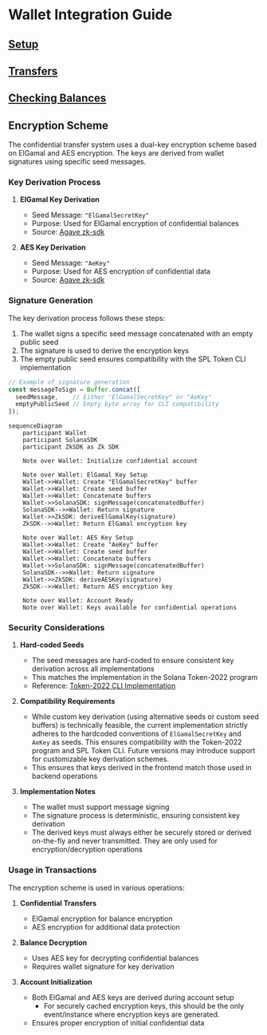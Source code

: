 # Wallet Integration Guide

## [Setup](wallet_guide_setup.md)

## [Transfers](wallet_guide_transfers.md)

## [Checking Balances](wallet_guide_balances.md)

## Encryption Scheme

The confidential transfer system uses a dual-key encryption scheme based on ElGamal and AES encryption. The keys are derived from wallet signatures using specific seed messages.

### Key Derivation Process

1. **ElGamal Key Derivation**
   - Seed Message: `"ElGamalSecretKey"`
   - Purpose: Used for ElGamal encryption of confidential balances
   - Source: [Agave zk-sdk](https://github.com/anza-xyz/agave/blob/d58415068289a0e030d91d2bbb5680f752947ff6/zk-sdk/src/encryption/elgamal.rs#L516)

2. **AES Key Derivation**
   - Seed Message: `"AeKey"`
   - Purpose: Used for AES encryption of confidential data
   - Source: [Agave zk-sdk](https://github.com/anza-xyz/agave/blob/d58415068289a0e030d91d2bbb5680f752947ff6/zk-sdk/src/encryption/auth_encryption.rs#L136)

### Signature Generation

The key derivation process follows these steps:

1. The wallet signs a specific seed message concatenated with an empty public seed
2. The signature is used to derive the encryption keys
3. The empty public seed ensures compatibility with the SPL Token CLI implementation

```typescript
// Example of signature generation
const messageToSign = Buffer.concat([
  seedMessage,    // Either "ElGamalSecretKey" or "AeKey"
  emptyPublicSeed // Empty byte array for CLI compatibility
]);
```

```mermaid
sequenceDiagram
    participant Wallet
    participant SolanaSDK
    participant ZkSDK as Zk SDK
    
    Note over Wallet: Initialize confidential account
    
    Note over Wallet: ElGamal Key Setup
    Wallet->>Wallet: Create "ElGamalSecretKey" buffer
    Wallet->>Wallet: Create seed buffer
    Wallet->>Wallet: Concatenate buffers
    Wallet->>SolanaSDK: signMessage(concatenatedBuffer)
    SolanaSDK-->>Wallet: Return signature
    Wallet->>ZkSDK: deriveElGamalKey(signature)
    ZkSDK-->>Wallet: Return ElGamal encryption key
    
    Note over Wallet: AES Key Setup
    Wallet->>Wallet: Create "AeKey" buffer
    Wallet->>Wallet: Create seed buffer
    Wallet->>Wallet: Concatenate buffers
    Wallet->>SolanaSDK: signMessage(concatenatedBuffer)
    SolanaSDK-->>Wallet: Return signature
    Wallet->>ZkSDK: deriveAESKey(signature)
    ZkSDK-->>Wallet: Return AES encryption key
    
    Note over Wallet: Account Ready
    Note over Wallet: Keys available for confidential operations
```

### Security Considerations

1. **Hard-coded Seeds**
   - The seed messages are hard-coded to ensure consistent key derivation across all implementations
   - This matches the implementation in the Solana Token-2022 program
   - Reference: [Token-2022 CLI Implementation](https://github.com/solana-program/token-2022/blob/9730044abe4f2ac62afeb010dc0a5ffc8a9fbadc/clients/cli/src/command.rs#L4695)

2. **Compatibility Requirements**
   - While custom key derivation (using alternative seeds or custom seed buffers) is technically feasible, the current implementation strictly adheres to the hardcoded conventions of `ElGamalSecretKey` and `AeKey` as seeds. This ensures compatibility with the Token-2022 program and SPL Token CLI. Future versions may introduce support for customizable key derivation schemes.
   - This ensures that keys derived in the frontend match those used in backend operations

3. **Implementation Notes**
   - The wallet must support message signing
   - The signature process is deterministic, ensuring consistent key derivation
   - The derived keys must always either be securely stored or derived on-the-fly and never transmitted. They are only used for encryption/decryption operations

### Usage in Transactions

The encryption scheme is used in various operations:

1. **Confidential Transfers**
   - ElGamal encryption for balance encryption
   - AES encryption for additional data protection

2. **Balance Decryption**
   - Uses AES key for decrypting confidential balances
   - Requires wallet signature for key derivation

3. **Account Initialization**
   - Both ElGamal and AES keys are derived during account setup
     - For securely cached encryption keys, this should be the only event/instance where encryption keys are generated.
   - Ensures proper encryption of initial confidential data
